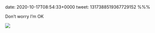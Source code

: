 date: 2020-10-17T08:54:33+0000
tweet: 1317388519367729152
%%%

Don’t worry I’m OK

![](EkhN3tnW0AEShrz.jpg)
